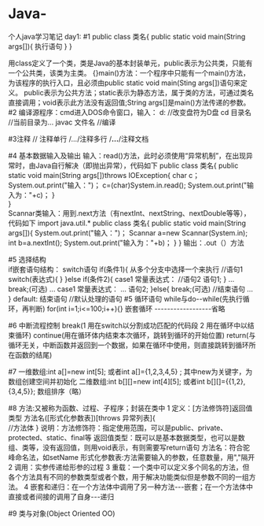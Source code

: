 # Java-
个人java学习笔记
day1:
#1
public class 类名{
public static void main(String args[]){
  执行语句
  }
}

用class定义了一个类，类是Java的基本封装单元，public表示为公共类，只能有一个公共类，该类为主类。
{}main()方法：一个程序中只能有一个main()方法，为该程序的执行入口，且必须由public static void main(Sting args[])语句来定义。
public表示为公共方法；static表示为静态方法，属于类的方法，可通过类名直接调用；void表示此方法没有返回值;String args[]是main()方法传递的参数。
#2 
编译源程序：cmd进入DOS命令窗口，输入：
d:                          //改变盘符为D盘
cd 目录名                   //当前目录为...
javac 文件名                //编译

#3注释
// 注释单行  /*...*/注释多行 /**...**/注释文档

#4
基本数据输入及输出
输入：read()方法，此时必须使用“异常机制”，在出现异常时，由Java自行解决（即抛出异常），代码如下
public class 类名{
public static void main(String args[])throws IOException{
  char c；
  System.out.print("输入：")；
  c=(char)System.in.read();
  System.out.print("输入为："+c)；
  }  
}  
  Scannar类输入：用到.next方法（有nextInt、nextString、nextDouble等等），代码如下
 import java.util.*
 public class 类名{
 public static void main(String args[]){
    System.out.print("输入：")；
    Scannar a=new Scannar(System.in);
    int b=a.nextInt();
    System.out.print("输入为："+b)；
  }
}
输出：.out（）方法

#5
选择结构                          
if嵌套语句结构：                     switch语句
if(条件1){                          从多个分支中选择一个来执行
  //语句1                           switch(表达式){                                              }
}else if(条件2){                        case1 常量表达式：
  //语句2                               语句1;
} ...                                   break;(可选)
  ...                                   case1 常量表达式：
  ...                                   语句2;
 }else{                                 break;(可选)
  //结束语句                             ...
 }                                      default:
                                        结束语句     //默认处理的语句
 #5
 循环语句
 while与do--while(先执行循环，再判断)  for(int i=1;i<=100;i++){}  嵌套循环 ------------------省略
 
 #6
 中断流程控制
 break(1 用在switch以分割成功匹配的代码段  2 用在循环中以结束循环)
 continue(用在循环体内结束本次循环，跳转到循环的开始位置)
 return(与循环无关，中断函数并返回到一个数据，如果在循环中使用，则直接跳转到循环所在函数的结尾)
 
 #7
 一维数组:int a[]=new int[5]; 或者int a[]={1,2,3,4,5} ;    其中new为关键字，为数组创建空间并初始化
 二维数组:int b[][]=new int[4][5]; 或者int b[][]={{1,2},{3,4,5}};
 数组排序（略） 
 
 #8
 方法:又被称为函数、过程、子程序；封装在类中
 1 定义：[方法修饰符]返回值类型 方法名([形式化参数表])[throws 异常列表]{           
               //方法体
 }
 说明：方法修饰符：指定使用范围，可以是public、private、protected、static、final等
      返回值类型：既可以是基本数据类型，也可以是数组、类等，没有返回值，则用void表示，有则需要写return语句
      方法名：符合驼峰命名法，如setName
      形式化参数表:方法需要输入的参数，任意数量，用","隔开 
 2 调用：实参传递给形参的过程
 3 重载：一个类中可以定义多个同名的方法，但各个方法具有不同的参数类型或者个数，用于解决功能类似但是参数不同的一组方法。
 4 嵌套和递归：在一个方法体中调用了另一种方法---嵌套；在一个方法体中直接或者间接的调用了自身---递归
 
 #9
 类与对象(Object Oriented OO)
